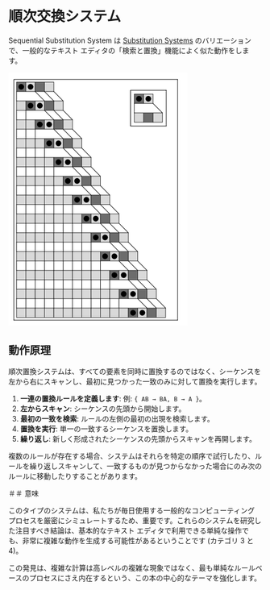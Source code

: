 # 順次交換システム

Sequential Substitution System は [Substitution Systems](annotation:substitution-systems) のバリエーションで、一般的なテキスト エディタの「検索と置換」機能によく似た動作をします。

![順序付け置換システムの基本ルール](../../images/chapter3/p89.png)


## 動作原理

順次置換システムは、すべての要素を同時に置換するのではなく、シーケンスを左から右にスキャンし、最初に見つかった一致のみに対して置換を実行します。

1. **一連の置換ルールを定義します**: 例: `{ AB → BA, B → A }`。
2. **左からスキャン**: シーケンスの先頭から開始します。
3. **最初の一致を検索**: ルールの左側の最初の出現を検索します。
4. **置換を実行**: 単一の一致するシーケンスを置換します。
5. **繰り返し**: 新しく形成されたシーケンスの先頭からスキャンを再開します。

複数のルールが存在する場合、システムはそれらを特定の順序で試行したり、ルールを繰り返しスキャンして、一致するものが見つからなかった場合にのみ次のルールに移動したりすることがあります。

＃＃ 意味

このタイプのシステムは、私たちが毎日使用する一般的なコンピューティング プロセスを厳密にシミュレートするため、重要です。これらのシステムを研究した注目すべき結論は、基本的なテキスト エディタで利用できる単純な操作でも、非常に複雑な動作を生成する可能性があるということです (カテゴリ 3 と 4)。

この発見は、複雑な計算は高レベルの複雑な現象ではなく、最も単純なルールベースのプロセスにさえ内在するという、この本の中心的なテーマを強化します。